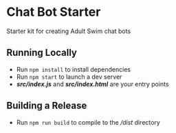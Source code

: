 # Chat Bot Starter

Starter kit for creating Adult Swim chat bots

## Running Locally

* Run `npm install` to install dependencies
* Run `npm start` to launch a dev server
* _**src/index.js**_ and _**src/index.html**_ are your entry points

## Building a Release

* Run `npm run build` to compile to the _/dist_ directory
